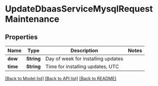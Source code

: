# UpdateDbaasServiceMysqlRequestMaintenance

## Properties

Name | Type | Description | Notes
------------ | ------------- | ------------- | -------------
**dow** | **String** | Day of week for installing updates | 
**time** | **String** | Time for installing updates, UTC | 

[[Back to Model list]](../README.md#documentation-for-models) [[Back to API list]](../README.md#documentation-for-api-endpoints) [[Back to README]](../README.md)


